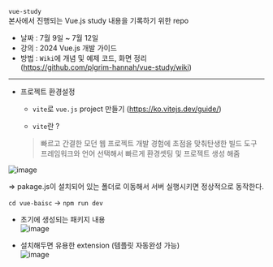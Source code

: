 `vue-study`    
본사에서 진행되는 Vue.js study 내용을 기록하기 위한 repo
* 날짜 : 7월 9일 ~ 7월 12일
* 강의 : 2024 Vue.js 개발 가이드
* 방법 : 
 `Wiki`에 개념 및 예제 코드, 화면 정리   
   (https://github.com/plgrim-hannah/vue-study/wiki)
<hr/>

* 프로젝트 환경설정
  - `vite`로 `vue.js` project 만들기 (https://ko.vitejs.dev/guide/)

  - `vite`란 ?   
   >빠르고 간결한 모던 웹 프로젝트 개발 경험에 초점을 맞춰탄생한 빌드 도구   
   >프레임워크와 언어 선택해서 빠르게 환경셋팅 및 프로젝트 생성 해줌

![image](https://github.com/plgrim-hannah/vue-study/assets/148420939/611465d9-ee32-4541-907a-ca0784cdc84e)

=> pakage.js이 설치되어 있는 폴더로 이동해서 서버 실행시키면 정상적으로 동작한다.

`cd vue-baisc` -> `npm run dev`   

  - 초기에 생성되는 패키지 내용   
    ![image](https://github.com/plgrim-hannah/vue-study/assets/148420939/a546e445-cb10-498c-b520-52922d6a881d)   


  -  설치해두면 유용한 extension (템플릿 자동완성 가능)   
    ![image](https://github.com/plgrim-hannah/vue-study/assets/148420939/3d74019c-926f-4c2f-8058-31ff9a1f6ba0)


  
